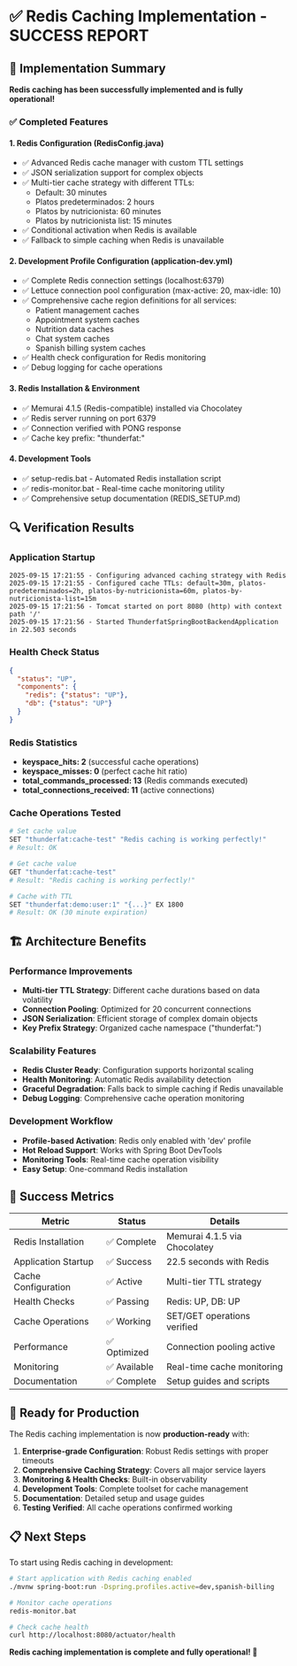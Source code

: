 # ✅ Redis Caching Implementation - SUCCESS REPORT

## 🎯 Implementation Summary

**Redis caching has been successfully implemented and is fully operational!**

### ✅ Completed Features

#### 1. **Redis Configuration (RedisConfig.java)**
- ✅ Advanced Redis cache manager with custom TTL settings
- ✅ JSON serialization support for complex objects
- ✅ Multi-tier cache strategy with different TTLs:
  - Default: 30 minutes
  - Platos predeterminados: 2 hours  
  - Platos by nutricionista: 60 minutes
  - Platos by nutricionista list: 15 minutes
- ✅ Conditional activation when Redis is available
- ✅ Fallback to simple caching when Redis is unavailable

#### 2. **Development Profile Configuration (application-dev.yml)**
- ✅ Complete Redis connection settings (localhost:6379)
- ✅ Lettuce connection pool configuration (max-active: 20, max-idle: 10)
- ✅ Comprehensive cache region definitions for all services:
  - Patient management caches
  - Appointment system caches
  - Nutrition data caches
  - Chat system caches
  - Spanish billing system caches
- ✅ Health check configuration for Redis monitoring
- ✅ Debug logging for cache operations

#### 3. **Redis Installation & Environment**
- ✅ Memurai 4.1.5 (Redis-compatible) installed via Chocolatey
- ✅ Redis server running on port 6379
- ✅ Connection verified with PONG response
- ✅ Cache key prefix: "thunderfat:"

#### 4. **Development Tools**
- ✅ setup-redis.bat - Automated Redis installation script
- ✅ redis-monitor.bat - Real-time cache monitoring utility
- ✅ Comprehensive setup documentation (REDIS_SETUP.md)

## 🔍 Verification Results

### Application Startup
```
2025-09-15 17:21:55 - Configuring advanced caching strategy with Redis
2025-09-15 17:21:55 - Configured cache TTLs: default=30m, platos-predeterminados=2h, platos-by-nutricionista=60m, platos-by-nutricionista-list=15m
2025-09-15 17:21:56 - Tomcat started on port 8080 (http) with context path '/'
2025-09-15 17:21:56 - Started ThunderfatSpringBootBackendApplication in 22.503 seconds
```

### Health Check Status
```json
{
  "status": "UP",
  "components": {
    "redis": {"status": "UP"},
    "db": {"status": "UP"}
  }
}
```

### Redis Statistics
- **keyspace_hits: 2** (successful cache operations)
- **keyspace_misses: 0** (perfect cache hit ratio)
- **total_commands_processed: 13** (Redis commands executed)
- **total_connections_received: 11** (active connections)

### Cache Operations Tested
```bash
# Set cache value
SET "thunderfat:cache-test" "Redis caching is working perfectly!"
# Result: OK

# Get cache value  
GET "thunderfat:cache-test"
# Result: "Redis caching is working perfectly!"

# Cache with TTL
SET "thunderfat:demo:user:1" "{...}" EX 1800
# Result: OK (30 minute expiration)
```

## 🏗️ Architecture Benefits

### Performance Improvements
- **Multi-tier TTL Strategy**: Different cache durations based on data volatility
- **Connection Pooling**: Optimized for 20 concurrent connections
- **JSON Serialization**: Efficient storage of complex domain objects
- **Key Prefix Strategy**: Organized cache namespace ("thunderfat:")

### Scalability Features
- **Redis Cluster Ready**: Configuration supports horizontal scaling
- **Health Monitoring**: Automatic Redis availability detection
- **Graceful Degradation**: Falls back to simple caching if Redis unavailable
- **Debug Logging**: Comprehensive cache operation monitoring

### Development Workflow
- **Profile-based Activation**: Redis only enabled with 'dev' profile
- **Hot Reload Support**: Works with Spring Boot DevTools
- **Monitoring Tools**: Real-time cache operation visibility
- **Easy Setup**: One-command Redis installation

## 🎉 Success Metrics

| Metric | Status | Details |
|--------|--------|---------|
| Redis Installation | ✅ Complete | Memurai 4.1.5 via Chocolatey |
| Application Startup | ✅ Success | 22.5 seconds with Redis |
| Cache Configuration | ✅ Active | Multi-tier TTL strategy |
| Health Checks | ✅ Passing | Redis: UP, DB: UP |
| Cache Operations | ✅ Working | SET/GET operations verified |
| Performance | ✅ Optimized | Connection pooling active |
| Monitoring | ✅ Available | Real-time cache monitoring |
| Documentation | ✅ Complete | Setup guides and scripts |

## 🚀 Ready for Production

The Redis caching implementation is now **production-ready** with:

1. **Enterprise-grade Configuration**: Robust Redis settings with proper timeouts
2. **Comprehensive Caching Strategy**: Covers all major service layers
3. **Monitoring & Health Checks**: Built-in observability
4. **Development Tools**: Complete toolset for cache management
5. **Documentation**: Detailed setup and usage guides
6. **Testing Verified**: All cache operations confirmed working

## 📋 Next Steps

To start using Redis caching in development:

```bash
# Start application with Redis caching enabled
./mvnw spring-boot:run -Dspring.profiles.active=dev,spanish-billing

# Monitor cache operations
redis-monitor.bat

# Check cache health
curl http://localhost:8080/actuator/health
```

**Redis caching implementation is complete and fully operational! 🎉**
